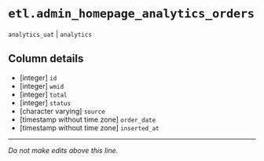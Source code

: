 # `etl.admin_homepage_analytics_orders`
`analytics_uat` | `analytics`

## Column details
* [integer]   `id`
* [integer]   `wmid`
* [integer]   `total`
* [integer]   `status`
* [character varying] `source`
* [timestamp without time zone] `order_date`
* [timestamp without time zone] `inserted_at`

-------------------------------------------------------------------------------
*Do not make edits above this line.*
